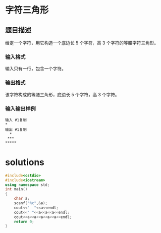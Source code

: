 # 字符三角形
## 题目描述
给定一个字符，用它构造一个底边长 5 个字符，高 3 个字符的等腰字符三角形。

### 输入格式
输入只有一行，包含一个字符。

### 输出格式
该字符构成的等腰三角形，底边长 5 个字符，高 3 个字符。

### 输入输出样例
```
输入 #1复制
*
输出 #1复制
  *
 ***
*****
```

# solutions
```cpp
#include<cstdio>
#include<iostream>
using namespace std;
int main()
{
    char a;
    scanf("%c",&a);
    cout<<"  "<<a<<endl;
    cout<<" "<<a<<a<<a<<endl;
    cout<<a<<a<<a<<a<<a<<endl;
    return 0;
}
```
